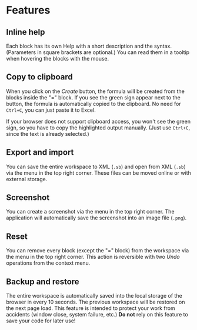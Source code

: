 # Features

## Inline help
Each block has its own Help with a short description and the syntax. (Parameters in square brackets are optional.)
You can read them in a tooltip when hovering the blocks with the mouse.

## Copy to clipboard
When you click on the *Create* button, the formula will be created from the blocks inside the "=" block.
If you see the green sign appear next to the button, the formula is automatically copied to the clipboard.
No need for `Ctrl+C`, you can just paste it to Excel.

If your browser does not support clipboard access, you won't see the green sign, so you have to copy the highlighted output manually.
(Just use `Ctrl+C`, since the text is already selected.)

## Export and import
You can save the entire workspace to XML (`.sb`) and open from XML (`.sb`) via the menu in the top right corner.
These files can be moved online or with external storage.

## Screenshot
You can create a screenshot via the menu in the top right corner.
The application will automatically save the screenshot into an image file (`.png`).

## Reset
You can remove every block (except the "=" block) from the workspace via the menu in the top right corner.
This action is reversible with two *Undo* operations from the context menu.

## Backup and restore
The entire workspace is automatically saved into the local storage of the browser in every 10 seconds.
The previous workspace will be restored on the next page load.
This feature is intended to protect your work from accidents (window close, system failure, etc.)
**Do not** rely on this feature to save your code for later use!
